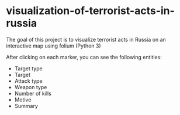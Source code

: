 # visualization-of-terrorist-acts-in-russia
The goal of this project is to visualize terrorist acts in Russia on an interactive map using folium (Python 3)

After clicking on each marker, you can see the following entities:
  - Target type
  - Target
  - Attack type
  - Weapon type
  - Number of kills
  - Motive
  - Summary
